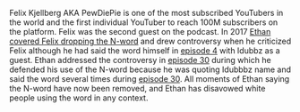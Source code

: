 Felix Kjellberg AKA PewDiePie is one of the most subscribed YouTubers in the world and the first individual YouTuber to reach 100M subscribers on the platform. Felix was the second guest on the podcast. In 2017 [Ethan covered Felix dropping the N-word](/events/spotify:episode:1HGATihgIMWTRb5lGwcLKy) and drew controversy when he criticized Felix although he had said the word himself in [episode 4](/events/spotify:episode:3G8z7wlTANLYlB78n3ljYv) with Idubbz as a guest. Ethan addressed the controversy in [episode 30](/events/spotify:episode:3YRJUEWRupYfZeN6vJU5Tk) during which he defended his use of the N-word because he was quoting Idubbbz name and said the word several times during [episode 30](/events/spotify:episode:3YRJUEWRupYfZeN6vJU5Tk). All moments of Ethan saying the N-word have now been removed, and Ethan has disavowed white people using the word in any context.